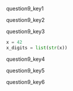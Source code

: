question9_key1


question9_key2


question9_key3


```python
x = 42
x_digits = list(str(x))
```

question9_key4



question9_key5


question9_key6
